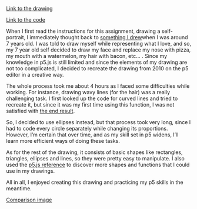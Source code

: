 [Link to the drawing](https://editor.p5js.org/j-da-savage/full/umxfT5qhu)

[Link to the code](https://editor.p5js.org/j-da-savage/sketches/umxfT5qhu)

<!-- [Self-Portrait](https://github.com/j-da-savage/Introduction-to-Interactive-Media/blob/main/self-portrait%20p5.png)
 -->
When I first read the instructions for this assignment, drawing a self-portrait, I immediately thought back to [something I drew](https://github.com/j-da-savage/Introduction-to-Interactive-Media/blob/main/Self-Portrait/self-portrait%20original.jpg)when I was around 7 years old. I was told to draw myself while representing what I love, and so, my 7 year old self decided to draw my face and replace my nose with pizza, my mouth with a watermelon, my hair with bacon, etc… . Since my knowledge in p5.js is still limited and since the elements of my drawing are not too complicated, I decided to recreate the drawing from 2010 on the p5 editor in a creative way.

The whole process took me about 4 hours as I faced some difficulties while working. For instance, drawing wavy lines (for the hair) was a really challenging task. I first looked up the code for curved lines and tried to recreate it, but since it was my first time using this function, I was not satisfied with [the end result](https://github.com/j-da-savage/Introduction-to-Interactive-Media/blob/main/Self-Portrait/curved%20line%20attempt.png).

So, I decided to use ellipses instead, but that process took very long, since I had to code every circle separately while changing its proportions. However, I’m certain that over time, and as my skill set in p5 widens, I’ll learn more efficient ways of doing these tasks.

As for the rest of the drawing, it consists of basic shapes like rectangles, triangles, ellipses and lines, so they were pretty easy to manipulate. I also used the [p5.js reference](https://p5js.org/reference/) to discover more shapes and functions that I could use in my drawings.

All in all, I enjoyed creating this drawing and practicing my p5 skills in the meantime.

[Comparison image](https://github.com/j-da-savage/Introduction-to-Interactive-Media/blob/main/Self-Portrait/comparison%20self%20portrait.jpg)


